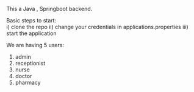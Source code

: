 This a Java , Springboot backend. 

Basic steps to start:  
  i) clone the repo
  ii) change your credentials in applications.properties
  iii) start the application

We are having 5 users:
1. admin
2. receptionist
3. nurse
4. doctor
5. pharmacy

  
